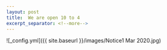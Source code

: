 ```yaml
---
layout: post
title:  We are open 10 to 4
excerpt_separator: <!--more-->
---
```


![_config.yml]({{ site.baseurl }}/images/Notice1 Mar 2020.jpg)



